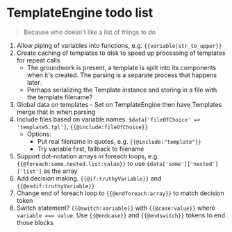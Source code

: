 # TemplateEngine todo list
> Because who doesn't like a list of things to do


1. Allow piping of variables into functions, e.g. `{{variable|str_to_upper}}`
2. Create caching of templates to disk to speed up processing of templates for repeat calls
    * The groundwork is present, a template is split into its components when it's created.
      The parsing is a separate process that happens later.
    * Perhaps serializing the Template instance and storing in a file with the template filename?
3. Global data on templates - Set on TemplateEngine then have Templates merge that in when parsing
4. Include files based on variable names. `$data['fileOfChoice' => 'template5.tpl']`,
    `{{@include:fileOfChoice}}`
    * Options:
        - Put real filename in quotes, e.g. `{{@include:"template"}}`
        - Try variable first, fallback to filename
5. Support dot-notation arrays in foreach loops, e.g. `{{@foreach:some.nested.list:value}}` to use
    `$data['some']['nested']['list']` as the array
6. Add decision making.  `{{@if:truthyVariable}}` and `{{@endif:truthyVariable}}`
7. Change end of foreach loop to `{{@endforeach:array}}` to match decision token
8. Switch statement?  `{{@switch:variable}}` with `{{@case:value}}` where `variable === value`.
    Use `{{@endcase}}` and `{{@endswitch}}` tokens to end those blocks